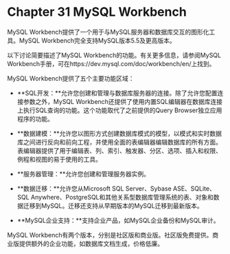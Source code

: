 # Chapter 31 MySQL Workbench

MySQL Workbench提供了一个用于与MySQL服务器和数据库交互的图形化工具。MySQL Workbench完全支持MySQL版本5.5及更高版本。

以下讨论简要描述了MySQL Workbench的功能。有关更多信息，请参阅MySQL Workbench手册，可在https://dev.mysql.com/doc/workbench/en/上找到。

MySQL Workbench提供了五个主要功能区域：

- **SQL开发：**允许您创建和管理与数据库服务器的连接。除了允许您配置连接参数之外，MySQL Workbench还提供了使用内置SQL编辑器在数据库连接上执行SQL查询的功能。这个功能取代了之前提供的Query Browser独立应用程序的功能。

- **数据建模：**允许您以图形方式创建数据库模式的模型，以模式和实时数据库之间进行反向和前向工程，并使用全面的表编辑器编辑数据库的所有方面。表编辑器提供了用于编辑表、列、索引、触发器、分区、选项、插入和权限、例程和视图的易于使用的工具。

- **服务器管理：**允许您创建和管理服务器实例。

- **数据迁移：**允许您从Microsoft SQL Server、Sybase ASE、SQLite、SQL Anywhere、PostgreSQL和其他关系型数据库管理系统的表、对象和数据迁移到MySQL。迁移还支持从早期版本的MySQL迁移到最新版本。

- **MySQL企业支持：**支持企业产品，如MySQL企业备份和MySQL审计。

MySQL Workbench有两个版本，分别是社区版和商业版。社区版免费提供。商业版提供额外的企业功能，如数据库文档生成，价格低廉。